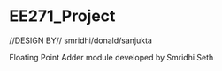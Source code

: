 # EE271_Project



//DESIGN BY// smridhi/donald/sanjukta

Floating Point Adder module developed by Smridhi Seth
